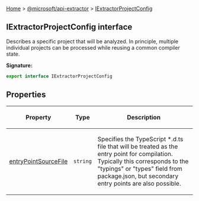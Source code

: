 [Home](./index) &gt; [@microsoft/api-extractor](./api-extractor.md) &gt; [IExtractorProjectConfig](./api-extractor.iextractorprojectconfig.md)

## IExtractorProjectConfig interface

Describes a specific project that will be analyzed. In principle, multiple individual projects can be processed while reusing a common compiler state.

<b>Signature:</b>

```typescript
export interface IExtractorProjectConfig 
```

## Properties

|  <p>Property</p> | <p>Type</p> | <p>Description</p> |
|  --- | --- | --- |
|  <p>[entryPointSourceFile](./api-extractor.iextractorprojectconfig.entrypointsourcefile.md)</p> | <p>`string`</p> | <p>Specifies the TypeScript \*.d.ts file that will be treated as the entry point for compilation. Typically this corresponds to the "typings" or "types" field from package.json, but secondary entry points are also possible.</p> |

